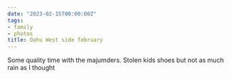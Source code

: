 ```yaml
---
date: "2023-02-15T00:00:00Z"
tags:
- family
- photos
title: Oahu West side february
---
```


Some quality time with the majumders. Stolen kids shoes but not as much rain as I thought

<script src="https://cdn.jsdelivr.net/npm/publicalbum@latest/embed-ui.min.js" async></script>
<div class="pa-gallery-player-widget"  style="width:75%; height:480px; display:none;"
  data-link="https://photos.app.goo.gl/Wh26jD7YgEn9xjKo9"
  data-title="Oahu West side february"
  data-description="8 new items added to shared album">
  <object data="https://lh3.googleusercontent.com/7l9HbK0Z2iQWhvjIymSs_JG8-PCOQkcW7EmgzUI2ytnc_hANyFBK4SL0sYmqrEeMX75nSMvHnFGouDVc4K641nsbj1PBhIefuYMsZlWvDuLUr8_cWnUKtUB3ys5lx7LHyRCdTSkf7zk=w1920-h1080"></object>
  <object data="https://lh3.googleusercontent.com/-ibht-m_-iRzR9EDuPmKOv-wxKZTh4jiXr_ibbj3Gbmr4Gppa-7HzzJDG2aqafIj716_hIlGj33MlijIzdPgdrWJh6W7c6i2oNJSyn8HTa7Tj-YE0295eunGAw1wzxOqGM6Mm6Sod5I=w1920-h1080"></object>
  <object data="https://lh3.googleusercontent.com/uQ82PKWyKPX90sYUk2Q4tsmK_qmmVHNxMPFHhQZgb63Gv0eStFKcqxUtLv2cPyESanTbG_QztEekSqLDvCGLKiHajykQDXIBImDHvOvryoVtVvUUrmKwWj_wr2tsHahfl5sLhs2KsD4=w1920-h1080"></object>
  <object data="https://lh3.googleusercontent.com/qJHshT4_pm9PA4DTYo0YUwjYB6KQya0jkB3Qc4K6pymggkSSsr-eWKnhYuwaqKp1XzM3I2fx94F4GJufFDUh6lmuC8iRomi6kCSmT3WG-cvw00PxvpfzYflb7iogT41iewahmjLcHuI=w1920-h1080"></object>
  <object data="https://lh3.googleusercontent.com/bpNcNOvz2k2KQv54YUspWMHHsjWG5jw7n_ZWWP6d6QPiUOXV7UD7Gu6zEiv9KXPL90pHBEURTVGo7PFt_joQXz0L31Yq5xvOmOdDNgm89h_05_GAZbTWgKqZ6x6IH4SHdSR6NXiRTLY=w1920-h1080"></object>
  <object data="https://lh3.googleusercontent.com/bij_zUPL4l8wip_-Q23dfOCUnULxaATagCGlB4bNSf5bt10XzB74NGTZWQlCMUvk2SWL9xaIgSwRAsHiRZs9wUesCe-n9pr_f45Radh_DiHn2_6YUnRD4Aibe9eE8f7oBEwJ8tKwg1I=w1920-h1080"></object>
  <object data="https://lh3.googleusercontent.com/DmzAzF6AzP9Z6qXdolbX3PvSXxf7oEpbZrKCX_4vJwt56e9KrPSi3LcmmXinkS1pASbLh35jsMUktJeuFxGNcPyJCtdLXLT2HNydtgk3oi3BSBNeMlv3DGNopNPuGV2Fv8ewSZ45oAE=w1920-h1080"></object>
  <object data="https://lh3.googleusercontent.com/LWdRCG_KGZRXl-1s2d-_WOp5d4jASC3ErYxQw0qskeh2DpRhkPnHB4dnqoE_QCx9y6xnZgMi7CN-YocvJseCRledRWoyUQzo0yKZjjXRsmkBkYCzktRBfPxoDHvayLrM7FqugnmWyP0=w1920-h1080"></object>
</div>


